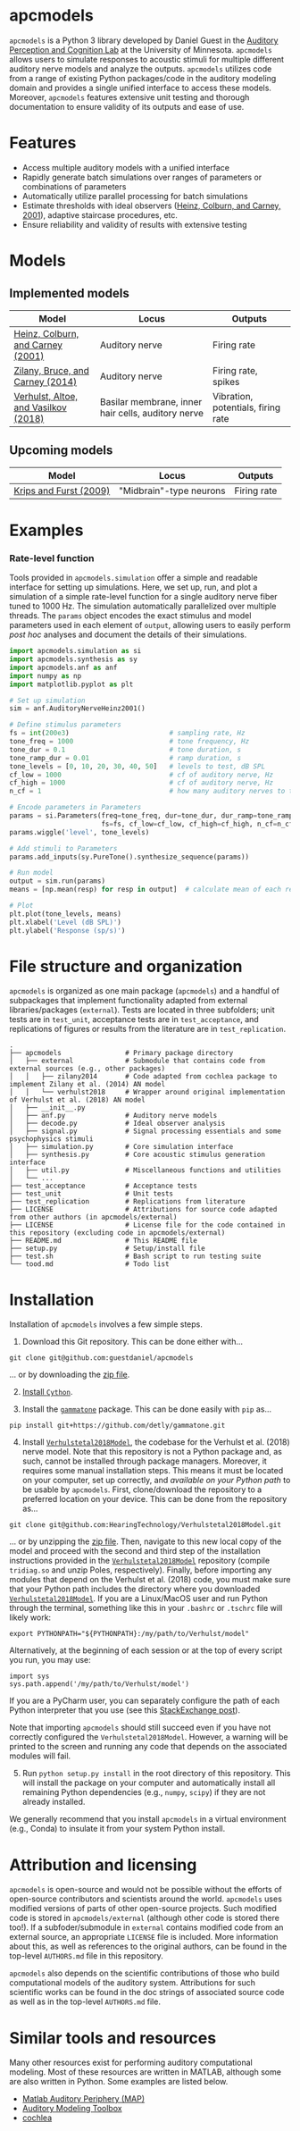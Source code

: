 # apcmodels

`apcmodels` is a Python 3 library developed by Daniel Guest in the [Auditory Perception and Cognition Lab](http://apc.psych.umn.edu/) at the University of Minnesota. `apcmodels` allows users to simulate responses to acoustic stimuli for multiple different auditory nerve models and analyze the outputs. `apcmodels` utilizes code from a range of existing Python packages/code in the auditory modeling domain and provides a single unified interface to access these models. Moreover, `apcmodels` features extensive unit testing and thorough documentation to ensure validity of its outputs and ease of use.

# Features

- Access multiple auditory models with a unified interface
- Rapidly generate batch simulations over ranges of parameters or combinations of parameters
- Automatically utilize parallel processing for batch simulations
- Estimate thresholds with ideal observers ([Heinz, Colburn, and Carney, 2001](https://doi.org/10.1162/089976601750541804)), adaptive staircase procedures, etc.
- Ensure reliability and validity of results with extensive testing

# Models

## Implemented models

| Model | Locus | Outputs |
| ------ | ------ | ------ |
| [Heinz, Colburn, and Carney (2001)](https://doi.org/10.1162/089976601750541804) | Auditory nerve | Firing rate
| [Zilany, Bruce, and Carney (2014)](https://doi.org/10.1121/1.4837815) | Auditory nerve | Firing rate, spikes
| [Verhulst, Altoe, and Vasilkov (2018)](https://doi.org/10.1016/j.heares.2017.12.018) | Basilar membrane, inner hair cells, auditory nerve | Vibration, potentials, firing rate

## Upcoming models

| Model | Locus | Outputs |
| ------ | ------ | ------ |
| [Krips and Furst (2009)](https://www.mitpressjournals.org/doi/full/10.1162/neco.2009.07-07-563) | "Midbrain"-type neurons | Firing rate

# Examples

### Rate-level function

Tools provided in `apcmodels.simulation` offer a simple and readable interface for setting up simulations. Here, we set up, run, and plot a simulation of a simple rate-level function for a single  auditory nerve fiber tuned to 1000 Hz. The simulation automatically parallelized over multiple threads. The `params` object encodes the exact stimulus and model parameters used in each element of `output`, allowing users to easily perform *post hoc* analyses and document the details of their simulations.

```python
import apcmodels.simulation as si
import apcmodels.synthesis as sy
import apcmodels.anf as anf
import numpy as np
import matplotlib.pyplot as plt

# Set up simulation
sim = anf.AuditoryNerveHeinz2001()

# Define stimulus parameters
fs = int(200e3)                         # sampling rate, Hz
tone_freq = 1000                        # tone frequency, Hz
tone_dur = 0.1                          # tone duration, s
tone_ramp_dur = 0.01                    # ramp duration, s
tone_levels = [0, 10, 20, 30, 40, 50]   # levels to test, dB SPL
cf_low = 1000                           # cf of auditory nerve, Hz
cf_high = 1000                          # cf of auditory nerve, Hz
n_cf = 1                                # how many auditory nerves to test, int

# Encode parameters in Parameters
params = si.Parameters(freq=tone_freq, dur=tone_dur, dur_ramp=tone_ramp_dur,
                       fs=fs, cf_low=cf_low, cf_high=cf_high, n_cf=n_cf)
params.wiggle('level', tone_levels)

# Add stimuli to Parameters
params.add_inputs(sy.PureTone().synthesize_sequence(params))

# Run model
output = sim.run(params)
means = [np.mean(resp) for resp in output]  # calculate mean of each response

# Plot
plt.plot(tone_levels, means)
plt.xlabel('Level (dB SPL)')
plt.ylabel('Response (sp/s)')
```

# File structure and organization

`apcmodels` is organized as one main package (`apcmodels`) and a handful of subpackages that implement functionality adapted from external libraries/packages (`external`). Tests are located in three subfolders; unit tests are in `test_unit`, acceptance tests are in `test_acceptance`, and replications of figures or results from the literature are in `test_replication`. 

```
.  
├── apcmodels                # Primary package directory
│   ├── external             # Submodule that contains code from external sources (e.g., other packages)
│   │   ├── zilany2014       # Code adapted from cochlea package to implement Zilany et al. (2014) AN model
│   │   └── verhulst2018     # Wrapper around original implementation of Verhulst et al. (2018) AN model
│   ├── __init__.py          
│   ├── anf.py               # Auditory nerve models 
│   ├── decode.py            # Ideal observer analysis 
│   ├── signal.py            # Signal processing essentials and some psychophysics stimuli
│   ├── simulation.py        # Core simulation interface 
│   ├── synthesis.py         # Core acoustic stimulus generation interface
│   ├── util.py              # Miscellaneous functions and utilities
│   └── ...      
├── test_acceptance          # Acceptance tests
├── test_unit                # Unit tests
├── test_replication         # Replications from literature
├── LICENSE                  # Attributions for source code adapted from other authors (in apcmodels/external)
├── LICENSE                  # License file for the code contained in this repository (excluding code in apcmodels/external)
├── README.md                # This README file
├── setup.py                 # Setup/install file
├── test.sh                  # Bash script to run testing suite
└── tood.md                  # Todo list

```

# Installation

Installation of `apcmodels` involves a few simple steps.

1. Download this Git repository. This can be done either with...

```
git clone git@github.com:guestdaniel/apcmodels
```

... or by downloading the [zip file](https://github.com/guestdaniel/apcmodels/archive/master.zip). 

2. [Install `Cython`](https://cython.readthedocs.io/en/latest/src/quickstart/install.html). 

3. Install the [`gammatone`](https://github.com/detly/gammatone) package. This can be done easily with `pip` as...

```
pip install git+https://github.com/detly/gammatone.git
```

4. Install [`Verhulstetal2018Model`](https://github.com/HearingTechnology/Verhulstetal2018Model), the codebase for the Verhulst et al. (2018) nerve model. Note that this repository is not a Python package and, as such, cannot be installed through package managers. Moreover, it requires some manual installation steps. This means it must be located on your computer, set up correctly, and *available on your Python path* to be usable by `apcmodels`. First, clone/download the repository to a preferred location on your device. This can be done from the repository as...

```
git clone git@github.com:HearingTechnology/Verhulstetal2018Model.git 
```

... or by unzipping the [zip file](https://github.com/HearingTechnology/Verhulstetal2018Model/archive/master.zip). Then, navigate to this new local copy of the model and proceed with the second and third step of the installation instructions provided in the [`Verhulstetal2018Model`](https://github.com/HearingTechnology/Verhulstetal2018Model) repository (compile `tridiag.so` and unzip Poles, respectively). Finally, before importing any modules that depend on the Verhulst et al. (2018) code, you must make sure that your Python path includes the directory where you downloaded [`Verhulstetal2018Model`](https://github.com/HearingTechnology/Verhulstetal2018Model). If you are a Linux/MacOS user and run Python through the terminal, something like this in your `.bashrc` or `.tschrc` file will likely work:

```
export PYTHONPATH="${PYTHONPATH}:/my/path/to/Verhulst/model"
```

Alternatively, at the beginning of each session or at the top of every script you run, you may use:

```
import sys
sys.path.append('/my/path/to/Verhulst/model')
```

If you are a PyCharm user, you can separately configure the path of each Python interpreter that you use (see this [StackExchange post](https://stackoverflow.com/questions/48947494/add-directory-to-python-path-in-pycharm)).

Note that importing `apcmodels` should still succeed even if you have not correctly configured the `Verhulstetal2018Model`. However, a warning will be printed to the screen and running any code that depends on the associated modules will fail.

5. Run `python setup.py install` in the root directory of this repository. This will install the package on your computer and automatically install all remaining Python dependencies (e.g., `numpy`, `scipy`) if they are not already installed.

We generally recommend that you install `apcmodels` in a virtual environment (e.g., Conda) to insulate it from your system Python install. 

# Attribution and licensing

`apcmodels` is open-source and would not be possible without the efforts of open-source contributors and scientists around the world. `apcmodels` uses modified versions of parts of other open-source projects. Such modified code is stored in `apcmodels/external` (although other code is stored there too!). If a subfoder/submodule in `external` contains modified code from an external source, an appropriate `LICENSE` file is included. More information about this, as well as references to the original authors, can be found in the top-level `AUTHORS.md` file in this repository.

`apcmodels` also depends on the scientific contributions of those who build computational models of the auditory system. Attributions for such scientific works can be found in the doc strings of associated source code as well as in the top-level `AUTHORS.md` file.

# Similar tools and resources

Many other resources exist for performing auditory computational modeling. Most of these resources are written in MATLAB, although some are also written in Python. Some examples are listed below.

- [Matlab Auditory Periphery (MAP)](http://www.essexpsychology.webmate.me/HearingLab/modelling.html)
- [Auditory Modeling Toolbox](http://amtoolbox.sourceforge.net/)
- [cochlea](https://github.com/mrkrd/cochlea)

